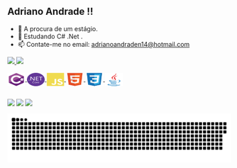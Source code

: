 ## Adriano Andrade !!

- 🔭 A procura de um estágio.
- 🌱 Estudando C# .Net .
- 📫 Contate-me no email: adrianoandraden14@hotmail.com


 <div>
  <a href="https://github.com/adrianoandrad7">
  <img height="180em" src="https://github-readme-stats.vercel.app/api?username=adrianoandrad7&show_icons=true&theme=dark&include_all_commits=true&count_private=true"/>
  <img height="180em" src="https://github-readme-stats.vercel.app/api/top-langs/?username=adrianoandrad7&layout=compact&langs_count=7&theme=dark"/>
</div>

  <div style="display: inline_block"><br>
  <img align="center" alt="Adriano-Csharp" height="30" width="40" src="https://raw.githubusercontent.com/devicons/devicon/master/icons/csharp/csharp-original.svg">
  <img align="center" alt="Adriano-Java" height="30" width="40" src="https://raw.githubusercontent.com/devicons/devicon/master/icons/dotnetcore/dotnetcore-original.svg">
  <img align="center" alt="Adriano-Js" height="30" width="40" src="https://raw.githubusercontent.com/devicons/devicon/master/icons/javascript/javascript-plain.svg">
  <img align="center" alt="Adriano-HTML" height="30" width="40" src="https://raw.githubusercontent.com/devicons/devicon/master/icons/html5/html5-original.svg">
  <img align="center" alt="Adriano-CSS" height="30" width="40" src="https://raw.githubusercontent.com/devicons/devicon/master/icons/css3/css3-original.svg">
  
  <img align="center" alt="Adriano-Java" height="30" width="40" src="https://raw.githubusercontent.com/devicons/devicon/master/icons/java/java-original.svg">
   
  
  </div>
  
  ##
  <div> 
  <a href="https://www.instagram.com/adriano_andrad7/" target="_blank"><img src="https://img.shields.io/badge/-Instagram-%23E4405F?style=for-the-badge&logo=instagram&logoColor=white" target="_blank"></a>
  <a href = "mailto:adrianoandraden17@gmail.com"><img src="https://img.shields.io/badge/-Gmail-%23333?style=for-the-badge&logo=gmail&logoColor=white" target="_blank"></a>
   <a href="https://www.linkedin.com/in/adriano-andrade-baa247144/" target="_blank"><img src="https://img.shields.io/badge/-LinkedIn-%230077B5?style=for-the-badge&logo=linkedin&logoColor=white" target="_blank"></a>
 
  ![Snake animation](https://github.com/adrianoandrad7/adrianoandrad7/blob/output/github-contribution-grid-snake.svg)
 <div> 
  
  
